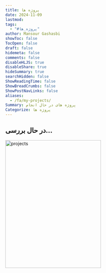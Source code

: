 ```yaml
---
title: پروژه ها
date: 2024-11-09
lastmod: 
tags:
  - "#پروژه_ها"
author: Mansour Gashasbi
showToc: false
TocOpen: false
draft: false
hidemeta: false
comments: false
disableHLJS: true
disableShare: true
hideSummary: true
searchHidden: false
ShowReadingTime: false
ShowBreadCrumbs: false
ShowPostNavLinks: false
aliases:
  - /fa/my-projects/
Summary: پروژه های در حال انجام
Categorize: پروژه ها
---
```

## در حال بررسی...




<img src="/images/prof.jpg" alt="projects" width="300" height="400">
